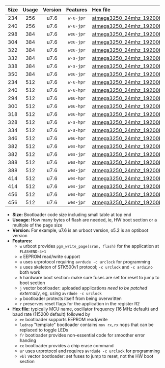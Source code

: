 |Size|Usage|Version|Features|Hex file|
|:-:|:-:|:-:|:-:|:--|
|234|256|u7.6|`w-u-jpr`|[atmega3250_24mhz_19200bps_ur_vbl.hex](https://raw.githubusercontent.com/stefanrueger/urboot/main/bootloaders/atmega3250/fcpu_24mhz/19200_bps/atmega3250_24mhz_19200bps_ur_vbl.hex)|
|240|256|u7.6|`w-u-jpr`|[atmega3250_24mhz_19200bps_lednop_ur_vbl.hex](https://raw.githubusercontent.com/stefanrueger/urboot/main/bootloaders/atmega3250/fcpu_24mhz/19200_bps/atmega3250_24mhz_19200bps_lednop_ur_vbl.hex)|
|298|384|u7.6|`weu-jpr`|[atmega3250_24mhz_19200bps_ee_ur_vbl.hex](https://raw.githubusercontent.com/stefanrueger/urboot/main/bootloaders/atmega3250/fcpu_24mhz/19200_bps/atmega3250_24mhz_19200bps_ee_ur_vbl.hex)|
|304|384|u7.6|`weu-jpr`|[atmega3250_24mhz_19200bps_ee_lednop_ur_vbl.hex](https://raw.githubusercontent.com/stefanrueger/urboot/main/bootloaders/atmega3250/fcpu_24mhz/19200_bps/atmega3250_24mhz_19200bps_ee_lednop_ur_vbl.hex)|
|322|384|u7.6|`weu-jpr`|[atmega3250_24mhz_19200bps_ee_lednop_fr_ur_vbl.hex](https://raw.githubusercontent.com/stefanrueger/urboot/main/bootloaders/atmega3250/fcpu_24mhz/19200_bps/atmega3250_24mhz_19200bps_ee_lednop_fr_ur_vbl.hex)|
|332|384|u7.6|`w-s-jpr`|[atmega3250_24mhz_19200bps_vbl.hex](https://raw.githubusercontent.com/stefanrueger/urboot/main/bootloaders/atmega3250/fcpu_24mhz/19200_bps/atmega3250_24mhz_19200bps_vbl.hex)|
|338|384|u7.6|`w-s-jpr`|[atmega3250_24mhz_19200bps_lednop_vbl.hex](https://raw.githubusercontent.com/stefanrueger/urboot/main/bootloaders/atmega3250/fcpu_24mhz/19200_bps/atmega3250_24mhz_19200bps_lednop_vbl.hex)|
|350|384|u7.6|`weu-jpr`|[atmega3250_24mhz_19200bps_ee_lednop_fr_ce_ur_vbl.hex](https://raw.githubusercontent.com/stefanrueger/urboot/main/bootloaders/atmega3250/fcpu_24mhz/19200_bps/atmega3250_24mhz_19200bps_ee_lednop_fr_ce_ur_vbl.hex)|
|234|512|u7.6|`w-u-hpr`|[atmega3250_24mhz_19200bps_ur.hex](https://raw.githubusercontent.com/stefanrueger/urboot/main/bootloaders/atmega3250/fcpu_24mhz/19200_bps/atmega3250_24mhz_19200bps_ur.hex)|
|240|512|u7.6|`w-u-hpr`|[atmega3250_24mhz_19200bps_lednop_ur.hex](https://raw.githubusercontent.com/stefanrueger/urboot/main/bootloaders/atmega3250/fcpu_24mhz/19200_bps/atmega3250_24mhz_19200bps_lednop_ur.hex)|
|294|512|u7.6|`weu-hpr`|[atmega3250_24mhz_19200bps_ee_ur.hex](https://raw.githubusercontent.com/stefanrueger/urboot/main/bootloaders/atmega3250/fcpu_24mhz/19200_bps/atmega3250_24mhz_19200bps_ee_ur.hex)|
|300|512|u7.6|`weu-hpr`|[atmega3250_24mhz_19200bps_ee_lednop_ur.hex](https://raw.githubusercontent.com/stefanrueger/urboot/main/bootloaders/atmega3250/fcpu_24mhz/19200_bps/atmega3250_24mhz_19200bps_ee_lednop_ur.hex)|
|318|512|u7.6|`weu-hpr`|[atmega3250_24mhz_19200bps_ee_lednop_fr_ur.hex](https://raw.githubusercontent.com/stefanrueger/urboot/main/bootloaders/atmega3250/fcpu_24mhz/19200_bps/atmega3250_24mhz_19200bps_ee_lednop_fr_ur.hex)|
|328|512|u7.6|`w-s-hpr`|[atmega3250_24mhz_19200bps.hex](https://raw.githubusercontent.com/stefanrueger/urboot/main/bootloaders/atmega3250/fcpu_24mhz/19200_bps/atmega3250_24mhz_19200bps.hex)|
|334|512|u7.6|`w-s-hpr`|[atmega3250_24mhz_19200bps_lednop.hex](https://raw.githubusercontent.com/stefanrueger/urboot/main/bootloaders/atmega3250/fcpu_24mhz/19200_bps/atmega3250_24mhz_19200bps_lednop.hex)|
|346|512|u7.6|`weu-hpr`|[atmega3250_24mhz_19200bps_ee_lednop_fr_ce_ur.hex](https://raw.githubusercontent.com/stefanrueger/urboot/main/bootloaders/atmega3250/fcpu_24mhz/19200_bps/atmega3250_24mhz_19200bps_ee_lednop_fr_ce_ur.hex)|
|382|512|u7.6|`wes-hpr`|[atmega3250_24mhz_19200bps_ee.hex](https://raw.githubusercontent.com/stefanrueger/urboot/main/bootloaders/atmega3250/fcpu_24mhz/19200_bps/atmega3250_24mhz_19200bps_ee.hex)|
|382|512|u7.6|`wes-jpr`|[atmega3250_24mhz_19200bps_ee_vbl.hex](https://raw.githubusercontent.com/stefanrueger/urboot/main/bootloaders/atmega3250/fcpu_24mhz/19200_bps/atmega3250_24mhz_19200bps_ee_vbl.hex)|
|388|512|u7.6|`wes-hpr`|[atmega3250_24mhz_19200bps_ee_lednop.hex](https://raw.githubusercontent.com/stefanrueger/urboot/main/bootloaders/atmega3250/fcpu_24mhz/19200_bps/atmega3250_24mhz_19200bps_ee_lednop.hex)|
|388|512|u7.6|`wes-jpr`|[atmega3250_24mhz_19200bps_ee_lednop_vbl.hex](https://raw.githubusercontent.com/stefanrueger/urboot/main/bootloaders/atmega3250/fcpu_24mhz/19200_bps/atmega3250_24mhz_19200bps_ee_lednop_vbl.hex)|
|414|512|u7.6|`wes-hpr`|[atmega3250_24mhz_19200bps_ee_lednop_fr.hex](https://raw.githubusercontent.com/stefanrueger/urboot/main/bootloaders/atmega3250/fcpu_24mhz/19200_bps/atmega3250_24mhz_19200bps_ee_lednop_fr.hex)|
|414|512|u7.6|`wes-jpr`|[atmega3250_24mhz_19200bps_ee_lednop_fr_vbl.hex](https://raw.githubusercontent.com/stefanrueger/urboot/main/bootloaders/atmega3250/fcpu_24mhz/19200_bps/atmega3250_24mhz_19200bps_ee_lednop_fr_vbl.hex)|
|456|512|u7.6|`wes-hpr`|[atmega3250_24mhz_19200bps_ee_lednop_fr_ce.hex](https://raw.githubusercontent.com/stefanrueger/urboot/main/bootloaders/atmega3250/fcpu_24mhz/19200_bps/atmega3250_24mhz_19200bps_ee_lednop_fr_ce.hex)|
|456|512|u7.6|`wes-jpr`|[atmega3250_24mhz_19200bps_ee_lednop_fr_ce_vbl.hex](https://raw.githubusercontent.com/stefanrueger/urboot/main/bootloaders/atmega3250/fcpu_24mhz/19200_bps/atmega3250_24mhz_19200bps_ee_lednop_fr_ce_vbl.hex)|

- **Size:** Bootloader code size including small table at top end
- **Useage:** How many bytes of flash are needed, ie, HW boot section or a multiple of the page size
- **Version:** For example, u7.6 is an urboot version, o5.2 is an optiboot version
- **Features:**
  + `w` urboot provides `pgm_write_page(sram, flash)` for the application at `FLASHEND-4+1`
  + `e` EEPROM read/write support
  + `u` uses urprotocol requiring `avrdude -c urclock` for programming
  + `s` uses skeleton of STK500v1 protocol; `-c urclock` and `-c arduino` both work
  + `h` hardware boot section: make sure fuses are set for reset to jump to boot section
  + `j` vector bootloader: uploaded applications *need to be patched externally*, eg, using `avrdude -c urclock`
  + `p` bootloader protects itself from being overwritten
  + `r` preserves reset flags for the application in the register R2
- **Hex file:** typically MCU name, oscillator frequency (16 MHz default) and baud rate (115200 default) followed by
  + `ee` bootloader supports EEPROM read/write
  + `lednop` "template" bootloader contains `mov rx,rx` nops that can be replaced to toggle LEDs
  + `fr` bootloader provides non-essential code for smoother error handing
  + `ce` bootloader provides a chip erase command
  + `ur` uses urprotocol and requires `avrdude -c urclock` for programming
  + `vbl` vector bootloader: set fuses to jump to reset, not the HW boot section
